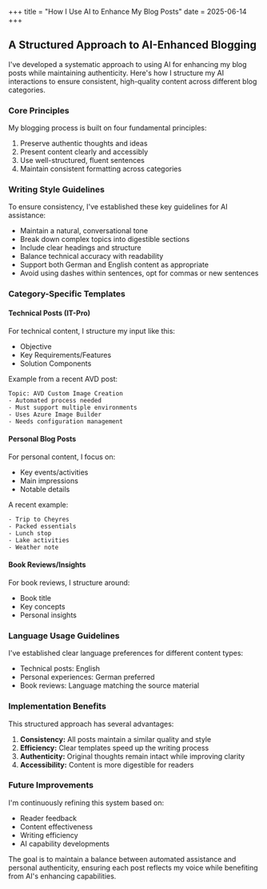 +++
title = "How I Use AI to Enhance My Blog Posts"
date = 2025-06-14
+++

## A Structured Approach to AI-Enhanced Blogging

I've developed a systematic approach to using AI for enhancing my blog posts while maintaining authenticity. Here's how I structure my AI interactions to ensure consistent, high-quality content across different blog categories.

### Core Principles

My blogging process is built on four fundamental principles:

1. Preserve authentic thoughts and ideas
2. Present content clearly and accessibly
3. Use well-structured, fluent sentences
4. Maintain consistent formatting across categories

### Writing Style Guidelines

To ensure consistency, I've established these key guidelines for AI assistance:

- Maintain a natural, conversational tone
- Break down complex topics into digestible sections
- Include clear headings and structure
- Balance technical accuracy with readability
- Support both German and English content as appropriate
- Avoid using dashes within sentences, opt for commas or new sentences

### Category-Specific Templates

#### Technical Posts (IT-Pro)
For technical content, I structure my input like this:

- Objective
- Key Requirements/Features
- Solution Components

Example from a recent AVD post:
```plaintext
Topic: AVD Custom Image Creation
- Automated process needed
- Must support multiple environments
- Uses Azure Image Builder
- Needs configuration management
```

#### Personal Blog Posts
For personal content, I focus on:

- Key events/activities
- Main impressions
- Notable details

A recent example:
```plaintext
- Trip to Cheyres
- Packed essentials
- Lunch stop
- Lake activities
- Weather note
```

#### Book Reviews/Insights
For book reviews, I structure around:

- Book title
- Key concepts
- Personal insights

### Language Usage Guidelines

I've established clear language preferences for different content types:

- Technical posts: English
- Personal experiences: German preferred
- Book reviews: Language matching the source material

### Implementation Benefits

This structured approach has several advantages:

1. **Consistency:** All posts maintain a similar quality and style
2. **Efficiency:** Clear templates speed up the writing process
3. **Authenticity:** Original thoughts remain intact while improving clarity
4. **Accessibility:** Content is more digestible for readers

### Future Improvements

I'm continuously refining this system based on:

- Reader feedback
- Content effectiveness
- Writing efficiency
- AI capability developments

The goal is to maintain a balance between automated assistance and personal authenticity, ensuring each post reflects my voice while benefiting from AI's enhancing capabilities.
